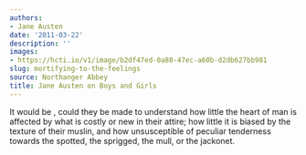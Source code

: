 ```yaml
---
authors:
- Jane Austen
date: '2011-03-22'
description: ''
images:
- https://hcti.io/v1/image/b2df47ed-0a88-47ec-a60b-d2db627bb981
slug: mortifying-to-the-feelings
source: Northanger Abbey
title: Jane Austen on Boys and Girls
---
```


It would be , could they be made to understand how little the heart of man is affected by what is costly or new in their attire; how little it is biased by the texture of their muslin, and how unsusceptible of peculiar tenderness towards the spotted, the sprigged, the mull, or the jackonet.